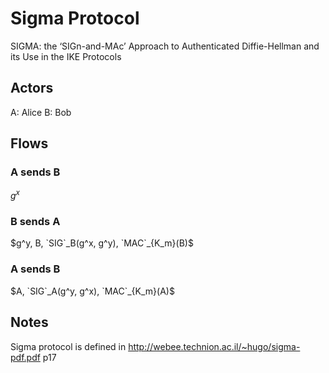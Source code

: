 # Sigma Protocol

SIGMA: the ‘SIGn-and-MAc’ Approach to Authenticated Diffie-Hellman and its Use in the IKE Protocols

## Actors

A: Alice
B: Bob

## Flows

### A sends B

$g^x$

### B sends A

$g^y, B, `SIG`_B(g^x, g^y), `MAC`_{K_m}(B)$

### A sends B

$A, `SIG`_A(g^y, g^x), `MAC`_{K_m}(A)$

## Notes 

Sigma protocol is defined in http://webee.technion.ac.il/~hugo/sigma-pdf.pdf p17 
